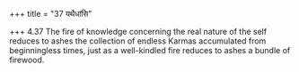 +++
title = "37 यथैधांसि"

+++
4.37 The fire of knowledge concerning the real nature of the self
reduces to ashes the collection of endless Karmas accumulated from
beginningless times, just as a well-kindled fire reduces to ashes a
bundle of firewood.
